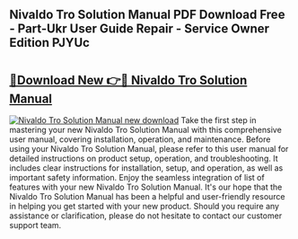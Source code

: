 ## Nivaldo Tro Solution Manual PDF Download Free - Part-Ukr User Guide Repair - Service Owner Edition PJYUc

# <h2><a href="http://bc52593.oget.top/?id=Nivaldo+Tro+Solution+Manual">🔗Download New 👉🔴 Nivaldo Tro Solution Manual</a></h2>

[![Nivaldo Tro Solution Manual new download](https://i.imgur.com/5g1atiW.png)](http://bc52593.oget.top/?id=Nivaldo+Tro+Solution+Manual)
Take the first step in mastering your new Nivaldo Tro Solution Manual with this comprehensive user manual, covering installation, operation, and maintenance. Before using your Nivaldo Tro Solution Manual, please refer to this user manual for detailed instructions on product setup, operation, and troubleshooting. It includes clear instructions for installation, setup, and operation, as well as important safety information. Enjoy the seamless integration of list of features with your new Nivaldo Tro Solution Manual. It's our hope that the Nivaldo Tro Solution Manual has been a helpful and user-friendly resource in helping you get started with your new product. Should you require any assistance or clarification, please do not hesitate to contact our customer support team.
